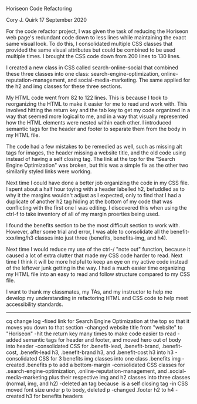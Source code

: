 Horiseon Code Refactoring

Cory J. Quirk
17 September 2020

For the code refactor project, I was given the task of reducing the Horiseon web page's redundant code down to less lines while maintaining the exact same visual look. To do this, I consolidated multiple CSS classes that provided the same visual attributes but could be combined to be used multiple times. I brought the CSS code down from 200 lines to 130 lines. 

I created a new class in CSS called search-online-social that combined these three classes into one class: search-engine-optimization, online-reputation-management, and social-media-marketing. The same applied for the h2 and img classes for these three sections.

My HTML code went from 82 to 122 lines. This is because I took to reorganizing the HTML to make it easier for me to read and work with. This involved hitting the return key and the tab key to get my code organized in a way that seemed more logical to me, and in a way that visually represented how the HTML elements were nested within each other. I introduced semantic tags for the header and footer to separate them from the body in my HTML file.

The code had a few mistakes to be remedied as well, such as missing alt tags for images, the header missing a website title, and the old code using <img></img> instead of having a self closing tag. The link at the top for the "Search Engine Optimization" was broken, but this was a simple fix as the other two similarily styled links were working.

Next time I could have done a better job organizing the code in my CSS file. I spent about a half hour toying with a header labelled h2, befuddled as to why it the margins wouldn't adjust as I expected, only to find that I had a duplicate of another h2 tag hiding at the bottom of my code that was conflicting with the first one I was editing. I discovered this when using the ctrl-f to take inventory of all of my margin proerties being used.

I found the benefits section to be the most difficult section to work with. However, after some trial and error, I was able to consolidate all the benefit-xxx/img/h3 classes into just three (benefits, benefits-img, and h4).

Next time I would reduce my use of the ctrl-/ "note out" function, because it caused a lot of extra clutter that made my CSS code harder to read. Next time I think it will be more helpful to keep an eye on my active code instead of the leftover junk getting in the way. I had a much easier time organizing my HTML file into an easy to read and follow structure compared to my CSS file.

I want to thank my classmates, my TAs, and my instructor to help me develop my understanding in refactoring HTML and CSS code to help meet accessibility standards.

--- --- --- --- ---
cq change log
-fixed link for Search Engine Optimization at the top so that it moves you down to that section
-changed website title from "website" to "Horiseon"
-hit the return key many times to make code easier to read
-added semantic tags for header and footer, and moved hero out of body into header
-consolidated CSS for .benefit-lead, .benefit-brand, .benefit-cost, .benefit-lead h3, .benefit-brand h3, and .benefit-cost h3 into h3
-consolidated CSS for 3 benefits img classes into one class .benefits img
-created .benefits p to add a bottom-margin
-consolidated CSS classes for .search-engine-optimization, .online-reputation-management, and .social-media-marketing plus their respective img and h2 classes into three classes (normal, img, and h2)
-deleted an </img> tag because <img/> is a self closing tag
-in CSS moved font size under p to body, deleted p
-changed .footer h2 to h4
-created h3 for benefits headers
